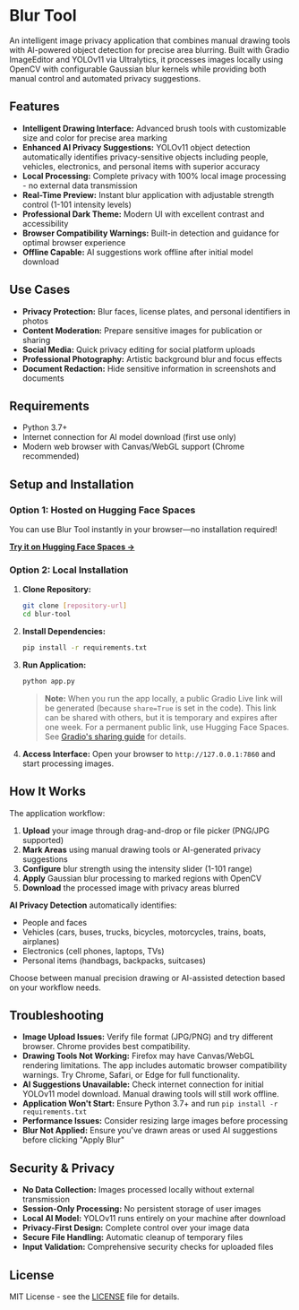 # Blur Tool

An intelligent image privacy application that combines manual drawing tools with AI-powered object detection for precise area blurring. Built with Gradio ImageEditor and YOLOv11 via Ultralytics, it processes images locally using OpenCV with configurable Gaussian blur kernels while providing both manual control and automated privacy suggestions.

## Features

* **Intelligent Drawing Interface:** Advanced brush tools with customizable size and color for precise area marking
* **Enhanced AI Privacy Suggestions:** YOLOv11 object detection automatically identifies privacy-sensitive objects including people, vehicles, electronics, and personal items with superior accuracy
* **Local Processing:** Complete privacy with 100% local image processing - no external data transmission
* **Real-Time Preview:** Instant blur application with adjustable strength control (1-101 intensity levels)
* **Professional Dark Theme:** Modern UI with excellent contrast and accessibility
* **Browser Compatibility Warnings:** Built-in detection and guidance for optimal browser experience
* **Offline Capable:** AI suggestions work offline after initial model download

## Use Cases

* **Privacy Protection:** Blur faces, license plates, and personal identifiers in photos
* **Content Moderation:** Prepare sensitive images for publication or sharing
* **Social Media:** Quick privacy editing for social platform uploads
* **Professional Photography:** Artistic background blur and focus effects
* **Document Redaction:** Hide sensitive information in screenshots and documents

## Requirements

* Python 3.7+
* Internet connection for AI model download (first use only)
* Modern web browser with Canvas/WebGL support (Chrome recommended)

## Setup and Installation

### Option 1: Hosted on Hugging Face Spaces

You can use Blur Tool instantly in your browser—no installation required!

**[Try it on Hugging Face Spaces →](https://huggingface.co/spaces/00matt/Blur-Tool)**

### Option 2: Local Installation

1. **Clone Repository:**
   ```bash
   git clone [repository-url]
   cd blur-tool
   ```

2. **Install Dependencies:**
   ```bash
   pip install -r requirements.txt
   ```

3. **Run Application:**
   ```bash
   python app.py
   ```
   > **Note:** When you run the app locally, a public Gradio Live link will be generated (because `share=True` is set in the code). This link can be shared with others, but it is temporary and expires after one week. For a permanent public link, use Hugging Face Spaces. See [Gradio's sharing guide](https://www.gradio.app/guides/sharing-your-app) for details.

4. **Access Interface:**
   Open your browser to `http://127.0.0.1:7860` and start processing images.

## How It Works

The application workflow:
1. **Upload** your image through drag-and-drop or file picker (PNG/JPG supported)
2. **Mark Areas** using manual drawing tools or AI-generated privacy suggestions
3. **Configure** blur strength using the intensity slider (1-101 range)
4. **Apply** Gaussian blur processing to marked regions with OpenCV
5. **Download** the processed image with privacy areas blurred

**AI Privacy Detection** automatically identifies:
- People and faces
- Vehicles (cars, buses, trucks, bicycles, motorcycles, trains, boats, airplanes)
- Electronics (cell phones, laptops, TVs)
- Personal items (handbags, backpacks, suitcases)

Choose between manual precision drawing or AI-assisted detection based on your workflow needs.

## Troubleshooting

* **Image Upload Issues:** Verify file format (JPG/PNG) and try different browser. Chrome provides best compatibility.
* **Drawing Tools Not Working:** Firefox may have Canvas/WebGL rendering limitations. The app includes automatic browser compatibility warnings. Try Chrome, Safari, or Edge for full functionality.
* **AI Suggestions Unavailable:** Check internet connection for initial YOLOv11 model download. Manual drawing tools will still work offline.
* **Application Won't Start:** Ensure Python 3.7+ and run `pip install -r requirements.txt`
* **Performance Issues:** Consider resizing large images before processing
* **Blur Not Applied:** Ensure you've drawn areas or used AI suggestions before clicking "Apply Blur"

## Security & Privacy

* **No Data Collection:** Images processed locally without external transmission
* **Session-Only Processing:** No persistent storage of user images
* **Local AI Model:** YOLOv11 runs entirely on your machine after download
* **Privacy-First Design:** Complete control over your image data
* **Secure File Handling:** Automatic cleanup of temporary files
* **Input Validation:** Comprehensive security checks for uploaded files

## License

MIT License - see the [LICENSE](LICENSE) file for details. 